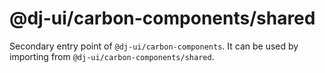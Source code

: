 # @dj-ui/carbon-components/shared

Secondary entry point of `@dj-ui/carbon-components`. It can be used by importing from `@dj-ui/carbon-components/shared`.
